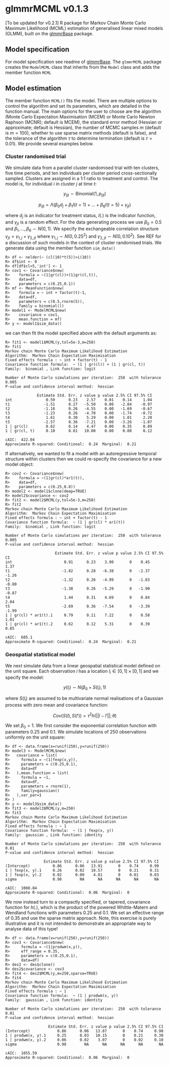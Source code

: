 # glmmrMCML v0.1.3
[To be updated for v0.2.1]
R package for Markov Chain Monte Carlo Maximum Likelihood (MCML) estimation of generalised linear mixed models (GLMM), built on the [glmmrBase](https://github.com/samuel-watson/glmmrBase) package.

## Model specification
For model specification see readme of [glmmrBase](https://github.com/samuel-watson/glmmrBase). The `glmmrMCML` package creates the `ModelMCML` class that inherits from the `Model` class and adds the member function `MCML`

## Model estimation
The member function `MCML()` fits the model. There are multiple options to control the algorithm and set its parameters, which are detailed in the function manual. The main options for the user to choose are the algorithm (Monte Carlo Expectation Maximisation (MCEM) or Monte Carlo Newton Raphson (MCNR); default is MCEM), the standard error method (Hessian or approximate; default is Hessian), the number of MCMC samples $m$ (default is $m=100$), whether to use sparse matrix methods (default is false), and the tolerance of the algorithm $\tau$ to determine termination (default is $\tau = 0.01$). We provide several examples below.

### Cluster randomised trial
We simulate data from a parallel cluster randomised trial with ten clusters, five time periods, and ten individuals per cluster period cross-sectionally sampled. Clusters are assigned in a 1:1 ratio to treatment and control. The model is, for individual $i$ in cluster $j$ at time $t$:

$$
    y_{ijt}  \sim \text{Binomial}(1,p_{ijt}) 
$$

$$
    p_{ijt} = \Lambda(\beta_0 d_{j} + \beta_1I(t=1) + ... + \beta_6 I(t=5) + \gamma_{jt})
$$

where $d_j$ is an indicator for treatment status, $I(.)$ is the indicator function, and $\gamma_{jt}$ is a random effect. For the data generating process we use $\beta_0 = 0.5$ and $\beta_1,...,\beta_6 \sim N(0,1)$. We specify the exchangeable correlation structure $\gamma_{jt} = \gamma_{1,j} + \gamma_{2,jt}$ where $\gamma_{1,j} \sim N(0,0.25^2)$ and  $\gamma_{2,jt} \sim N(0,0.10^2)$. See REF for a discussion of such models in the context of cluster randomised trials. We generate data using the member function `sim_data()` 

```
R> df <- nelder(~ (cl(10)*t(5))>i(10))
R> df$int <- 0
R> df[df$cl>5,'int'] <- 1
R> cov1 <- Covariance$new(
R>    formula = ~(1|gr(cl))+(1|gr(cl,t)),
R>    data=df,
R>    parameters = c(0.25,0.1))
R> mf <- MeanFunction$new(
R>    formula = ~ int + factor(t)-1,
R>    data=df,
R>    parameters = c(0.5,rnorm(5)),
R>    family = binomial())
R> model1 <- ModelMCML$new(
R>    covariance = cov1,
R>    mean.function = mf)
R> y <- model1$sim_data()
```

we can then fit the model specified above with the default arguments as:
```
R> fit1 <- model1$MCML(y,tol=5e-3,m=250)
R> fit1
Markov chain Monte Carlo Maximum Likelihood Estimation
Algorithm:  Markov Chain Expectation Maximisation 
Fixed effects formula : ~ int + factor(t) - 1
Covariance function formula:  ~ (1 | gr(cl)) + (1 | gr(cl, t))
Family:  binomial , Link function: logit 

Number of Monte Carlo simulations per iteration:  250  with tolerance  0.005 
P-value and confidence interval method:  hessian 

              Estimate Std. Err. z value p value 2.5% CI 97.5% CI
int               0.59      0.23    2.57    0.01    0.14     1.04
t1               -1.51      0.27   -5.50    0.00   -2.04    -0.97
t2               -1.18      0.26   -4.55    0.00   -1.69    -0.67
t3               -1.23      0.26   -4.70    0.00   -1.74    -0.72
t4                1.61      0.30    5.29    0.00    1.01     2.20
t5               -2.57      0.36   -7.21    0.00   -3.26    -1.87
1 | gr(cl)        0.62      0.14    4.47    0.00    0.35     0.89
1 | gr(cl, t)     0.10      0.01   10.00    0.00    0.08     0.12

cAIC:  422.04
Approximate R-squared: Conditional:  0.24  Marginal:  0.21
```

If alternatively, we wanted to fit a model with an autoregressive temporal structure within clusters then we could re-specify the covariance for a new model object:
```
R> cov2 <- Covariance$new(
R>    formula = ~(1|gr(cl)*ar1(t)),
R>    data=df,
R>    parameters = c(0.25,0.8))
R> model2 <- model1$clone(deep=TRUE)
R> model2$covariance <- cov2
R> fit2 <- model2$MCML(y,tol=5e-3,m=250)
R> fit2
Markov chain Monte Carlo Maximum Likelihood Estimation
Algorithm:  Markov Chain Expectation Maximisation 
Fixed effects formula : ~ int + factor(t) - 1
Covariance function formula:  ~ (1 | gr(cl) * ar1(t))
Family:  binomial , Link function: logit 

Number of Monte Carlo simulations per iteration:  250  with tolerance  0.005 
P-value and confidence interval method:  hessian 

                      Estimate Std. Err. z value p value 2.5% CI 97.5% CI
int                       0.91      0.23    3.90       0    0.45     1.37
t1                       -1.82      0.28   -6.38       0   -2.37    -1.26
t2                       -1.32      0.26   -4.99       0   -1.83    -0.80
t3                       -1.38      0.26   -5.29       0   -1.90    -0.87
t4                        1.44      0.31    4.69       0    0.84     2.04
t5                       -2.69      0.36   -7.54       0   -3.39    -1.99
1 | gr(cl) * ar1(t).1     0.79      0.11    7.22       0    0.58     1.01
1 | gr(cl) * ar1(t).2     0.62      0.12    5.31       0    0.39     0.85

cAIC:  605.1
Approximate R-squared: Conditional:  0.24  Marginal:  0.21
```

### Geospatial statistical model
We next simulate data from a linear geospatial statistical model defined on the unit square. Each observation $i$ has a location $l_i \in [0,1]\times[0,1]$ and we specify the model:

$$
    y(l_i) \sim N(\beta_0 + S(l_i), 1)
$$

where $S(l_i)$ are assumed to be multivariate normal realisations of a Gaussian process with zero mean and covariance function:

$$
    Cov(S(l),S(l')) = \tau^2 h(\vert \vert l - l' \vert \vert; \theta)
$$

We set $\beta_0 = 1$. We first consider the exponential correlation function with parameters 0.25 and 0.1. We simulate locations of $250$ observations uniformly 
on the unit square:
```
R> df <- data.frame(x=runif(250),y=runif(250))
R> model3 <- ModelMCML$new(
R>   covariance = list(
R>     formula = ~(1|fexp(x,y)),
R>     parameters = c(0.25,0.1),
R>     data=df
R>   ),mean.function = list(
R>     formula = ~1,
R>     data=df,
R>     parameters = rnorm(1),
R>     family=gaussian()
R>   ),var_par=1
R> )
R> y <- model3$sim_data()
R> fit3 <- model3$MCML(y,m=250)
R> fit3
Markov chain Monte Carlo Maximum Likelihood Estimation
Algorithm:  Markov Chain Expectation Maximisation 
Fixed effects formula : ~ 1
Covariance function formula:  ~ (1 | fexp(x, y))
Family:  gaussian , Link function: identity 

Number of Monte Carlo simulations per iteration:  250  with tolerance  0.01 
P-value and confidence interval method:  hessian 

                 Estimate Std. Err. z value p value 2.5% CI 97.5% CI
(Intercept)          0.86      0.06   13.91       0    0.74     0.99
1 | fexp(x, y).1     0.26      0.02   10.57       0    0.21     0.31
1 | fexp(x, y).2     0.02      0.00    4.81       0    0.01     0.03
sigma                0.98        NA      NA      NA      NA       NA

cAIC:  1060.84
Approximate R-squared: Conditional:  0.06  Marginal:  0
```

We now instead turn to a compactly specified, or tapered, covariance function for $h(.)$, which is the product of the powered Whittle-Matern and Wendland functions with parameters 0.25 and 0.1. We set an effective range of 0.35 and use the sparse matrix approach. Note, this exercise is purely illustrative and it is not intended to demonstrate an appropriate way to analyse data of this type!
```
R> df <- data.frame(x=runif(250),y=runif(250))
R> cov3 <- Covariance$new(
R>     formula = ~(1|prodwm(x,y)),
R>     eff_range = 0.35,
R>     parameters = c(0.25,0.1),
R>     data=df)
R> des2 <- des$clone()
R> des2$covariance <- cov3
R> fit4 <- des2$MCML(y,m=250,sparse=TRUE)
R> fit4
Markov chain Monte Carlo Maximum Likelihood Estimation
Algorithm:  Markov Chain Expectation Maximisation 
Fixed effects formula : ~ 1
Covariance function formula:  ~ (1 | prodwm(x, y))
Family:  gaussian , Link function: identity 

Number of Monte Carlo simulations per iteration:  250  with tolerance  0.01 
P-value and confidence interval method:  hessian 

                   Estimate Std. Err. z value p value 2.5% CI 97.5% CI
(Intercept)            0.86      0.06   13.87       0    0.74     0.98
1 | prodwm(x, y).1     0.25      0.03   10.15       0    0.21     0.30
1 | prodwm(x, y).2     0.06      0.02    3.07       0    0.02     0.10
sigma                  0.98        NA      NA      NA      NA       NA

cAIC:  1055.59
Approximate R-squared: Conditional:  0.06  Marginal:  0
```
